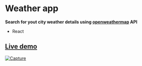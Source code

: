 # Weather app
**Search for yout city weather details using [openweathermap](https://openweathermap.org/) API**
  - React
  
## [Live demo](https://kbadr1.github.io/Weather-app/)
  
<a href="#">![Capture](https://user-images.githubusercontent.com/67501111/146934581-1dab9563-402c-4a83-a7ce-601a35db95f2.PNG)<a/>
